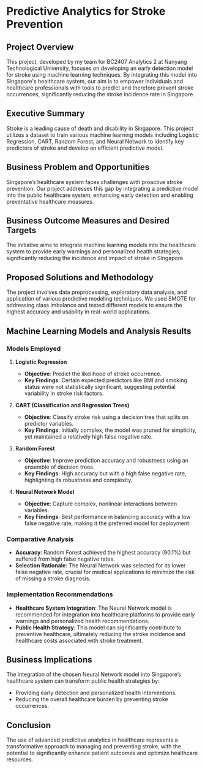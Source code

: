 # Predictive Analytics for Stroke Prevention

## Project Overview
This project, developed by my team for BC2407 Analytics 2 at Nanyang Technological University, focuses on developing an early detection model for stroke using machine learning techniques. By integrating this model into Singapore's healthcare system, our aim is to empower individuals and healthcare professionals with tools to predict and therefore prevent stroke occurrences, significantly reducing the stroke incidence rate in Singapore.



## Executive Summary
Stroke is a leading cause of death and disability in Singapore. This project utilizes a dataset to train various machine learning models including Logistic Regression, CART, Random Forest, and Neural Network to identify key predictors of stroke and develop an efficient predictive model.



## Business Problem and Opportunities
Singapore’s healthcare system faces challenges with proactive stroke prevention. Our project addresses this gap by integrating a predictive model into the public healthcare system, enhancing early detection and enabling preventative healthcare measures.



## Business Outcome Measures and Desired Targets
The initiative aims to integrate machine learning models into the healthcare system to provide early warnings and personalized health strategies, significantly reducing the incidence and impact of stroke in Singapore.



## Proposed Solutions and Methodology
The project involves data preprocessing, exploratory data analysis, and application of various predictive modeling techniques. We used SMOTE for addressing class imbalance and tested different models to ensure the highest accuracy and usability in real-world applications.

## Machine Learning Models and Analysis Results

### Models Employed
1. **Logistic Regression**
   - **Objective**: Predict the likelihood of stroke occurrence.
   - **Key Findings**: Certain expected predictors like BMI and smoking status were not statistically significant, suggesting potential variability in stroke risk factors.

2. **CART (Classification and Regression Trees)**
   - **Objective**: Classify stroke risk using a decision tree that splits on predictor variables.
   - **Key Findings**: Initially complex, the model was pruned for simplicity, yet maintained a relatively high false negative rate.

3. **Random Forest**
   - **Objective**: Improve prediction accuracy and robustness using an ensemble of decision trees.
   - **Key Findings**: High accuracy but with a high false negative rate, highlighting its robustness and complexity.

4. **Neural Network Model**
   - **Objective**: Capture complex, nonlinear interactions between variables.
   - **Key Findings**: Best performance in balancing accuracy with a low false negative rate, making it the preferred model for deployment.

### Comparative Analysis
- **Accuracy**: Random Forest achieved the highest accuracy (90.1%) but suffered from high false negative rates.
- **Selection Rationale**: The Neural Network was selected for its lower false negative rate, crucial for medical applications to minimize the risk of missing a stroke diagnosis.



### Implementation Recommendations
- **Healthcare System Integration**: The Neural Network model is recommended for integration into healthcare platforms to provide early warnings and personalized health recommendations.
- **Public Health Strategy**: This model can significantly contribute to preventive healthcare, ultimately reducing the stroke incidence and healthcare costs associated with stroke treatment.



## Business Implications
The integration of the chosen Neural Network model into Singapore’s healthcare system can transform public health strategies by:
- Providing early detection and personalized health interventions.
- Reducing the overall healthcare burden by preventing stroke occurrences.



## Conclusion
The use of advanced predictive analytics in healthcare represents a transformative approach to managing and preventing stroke, with the potential to significantly enhance patient outcomes and optimize healthcare resources.
